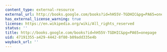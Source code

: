 ```yaml
---
content_type: external-resource
external_url: http://books.google.com/books?id=hH55V-TGDHIC&pg=PA65=onepage
has_external_license_warning: true
license: https://en.wikipedia.org/wiki/All_rights_reserved
status: ''
title: http://books.google.com/books?id=hH55V-TGDHIC&pg=PA65=onepage
uid: 47191355-a429-4442-8f80-b09add335e4b
wayback_url: ''
---
```

